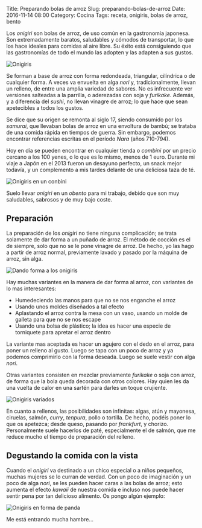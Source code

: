 Title: Preparando bolas de arroz
Slug: preparando-bolas-de-arroz
Date: 2016-11-14 08:00
Category: Cocina
Tags: receta, onigiris, bolas de arroz, bento



Los *onigiri* son bolas de arroz, de uso común en la gastronomía japonesa. Son extremadamente baratos, saludables y cómodos de transportar, lo que los hace ideales para comidas al aire libre. Su éxito está consiguiendo que las gastronomías de todo el mundo las adopten y las adapten a sus gustos.

![Onigiris]({static}/images/onigiri_1.jpg)

Se forman a base de arroz con forma redondeada, triangular, cilíndrica o de cualquier forma. A veces va envuelta en alga *nori* y, tradicionalmente, llevan un relleno, de entre una amplia variedad de sabores. No es infrecuente ver versiones salteadas a la parrilla, o aderezadas con soja y *furikake*. Además, y a diferencia del *sushi*, no llevan vinagre de arroz; lo que hace que sean apetecibles a todos los gustos.

Se dice que su origen se remonta al siglo 17, siendo consumido por los *samurai*, que llevaban bolas de arroz en una envoltura de bambú; se trataba de una comida rápida en tiempos de guerra. Sin embargo, podemos encontrar referencias escritas en el período *Nara* (años 710-794).

Hoy en día se pueden encontrar en cualquier tienda o *combini* por un precio cercano a los 100 yenes, o lo que es lo mismo, menos de 1 euro. Durante mi viaje a Japón en el 2013 fueron un desayuno perfecto, un snack mejor todavía, y un complemento a mis tardes delante de una deliciosa taza de té.

![Onigiris en un conbini]({static}/images/onigiri_2.jpg)

Suelo llevar *onigiri* en un *obento* para mi trabajo, debido que son muy saludables, sabrosos y de muy bajo coste.

## Preparación

La preparación de los *onigiri* no tiene ninguna complicación; se trata solamente de dar forma a un puñado de arroz. El método de cocción es el de siempre, solo que no se le pone vinagre de arroz. De hecho, yo las hago a partir de arroz normal, previamente lavado y pasado por la máquina de arroz, sin alga.

![Dando forma a los onigiris]({static}/images/onigiri_3.jpg)

Hay muchas variantes en la manera de dar forma al arroz, con variantes de lo mas interesantes:

* Humedeciendo las manos para que no se nos enganche el arroz
* Usando unos moldes diseñados a tal efecto
* Aplastando el arroz contra la mesa con un vaso, usando un molde de galleta para que no se nos escape
* Usando una bolsa de plástico; la idea es hacer una especie de torniquete para apretar el arroz dentro

La variante mas aceptada es hacer un agujero con el dedo en el arroz, para poner un relleno al gusto. Luego se tapa con un poco de arroz y ya podemos comprimirlo con la forma deseada. Luego se suele vestir con alga *nori*.

Otras variantes consisten en mezclar previamente *furikake* o soja con arroz, de forma que la bola queda decorada con otros colores. Hay quien les da una vuelta de calor en una sartén para darles un toque crujiente.

![Onigiris variados]({static}/images/onigiri_4.jpg)

En cuanto a rellenos, las posibilidades son infinitas: algas, atún y mayonesa, ciruelas, salmón, *curry*, *tenpura*, pollo o tortilla. De hecho, podéis poner lo que os apetezca; desde queso, pasando por *frankfurt*, y chorizo. Personalmente suele hacerlos de paté, especialmente el de salmón, que me reduce mucho el tiempo de preparación del relleno.

## Degustando la comida con la vista

Cuando el *onigiri* va destinado a un chico especial o a niños pequeños, muchas mujeres se lo curran de verdad. Con un poco de imaginación y un poco de alga *nori*, se les pueden hacer caras a las bolas de arroz; esto aumenta el efecto *kawaii* de nuestra comida e incluso nos puede hacer sentir pena por tan delicioso alimento. Os pongo algún ejemplo:

![Onigiris en forma de panda]({static}/images/onigiri_5.jpg)

Me está entrando mucha hambre...
